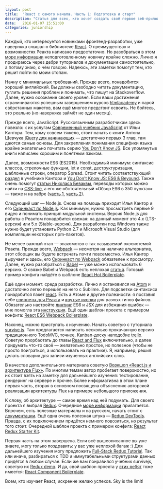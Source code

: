 ```yaml
---
layout: post
title:  "React с самого начала. Часть 1: Подготовка и старт"
description: "Статья для всех, кто хочет создать своё первое веб-приложение на React, но пока не знает, с чего начать."
date:   2016-01-07 15:51:00
categories: juniorship
---
```


Каждый, кто интересуется новинками фронтенд-разработки, уже наверняка слышал о библиотеке [React](http://facebook.github.io/react/index.html).
О преимуществах и возможностях Реакта написано предостаточно. Но разобраться в этом [море информации](https://github.com/enaqx/awesome-react)
неподготовленному новичку крайне сложно. Лично я продираюсь через дебри туториалов и документации самостоятельно,
а потому знаю, о чём говорю. Надеюсь, эти заметки помогут тем, кто решит пойти по моим стопам.

Начну с минимальных требований. Прежде всего, понадобится хороший английский. Вы должны свободно читать документацию,
гуглить решения проблем и понимать, что пишут на Stackoverflow. Далее, нужно осознание своего уровня.
Если ваши достижения ограничиваются успешным завершением курсов [htmlacademy](http://htmlacademy.ru)
и парой свёрстанных макетов, вам ещё многое предстоит освоить. Не бойтесь, это реально (но наверняка займёт не один месяц).

Прежде всего, JavaScript. Русскоязычным разработчикам здесь повезло: к их услугам
[Современный учебник JavaScript](http://learn.javascript.ru/) от Ильи Кантора.
Тем, кому совсем тяжело, стоит начать с книги Антона Шевчука [jQuery для начинающих](http://anton.shevchuk.name/jquery-book/)
— достаточно первых 3 глав, там даются самые основы.
Для закрепления понимания специфики языка крайне желательно почитать серию
[You Don't Know JS](https://github.com/getify/You-Dont-Know-JS). Все упомянутые книги написаны хорошим и понятным языком.

Далее, возможности ES6 (ES2015). Необходимый минимум: синтаксис классов, стрелочные функции, let и const, деструктуризация,
шаблонные строки, оператор Spread. Стоит читать соответствующий [раздел](http://learn.javascript.ru/es-modern) в учебнике Кантора
и [You Don't Know JS: ES6 & Beyound](https://github.com/getify/You-Dont-Know-JS/tree/master/es6%20%26%20beyond).
Также очень помогут [статьи Николаса Беваквы](https://ponyfoo.com/articles/tagged/es6), переводы которых можно найти
на [CSS-live](http://css-live.ru/tag/es6), а его же обстоятельный «Обзор ES6 в 350 пунктах» — также и на хабре
([часть 1](http://habrahabr.ru/company/plarium/blog/270353/), [часть 2](http://habrahabr.ru/company/plarium/blog/270697/)).

Следующий шаг — Node.js. Снова на помощь приходит Илья Кантор и его [Скринкаст по Node.js](https://learn.javascript.ru/nodejs-screencast).
Как минимум, нужно просмотреть первые 9 видео и понимать принцип модульной системы.
Версия Node.js для работы с Реактом понадобится свежая: на данный момент это 4.x (LTS-версия) или 5.x (Stable-версия).
Для разработки под Windows также нужно будет установить Python 2.7 и Microsoft Visual Studio (для компиляции некоторых npm-пакетов).

Не менее важный этап — знакомство с так называемой экосистемой Реакта. Прежде всего, [Webpack](http://webpack.github.io/docs/) —
несмотря на наличие альтернатив, этот сборщик вы будете встречать почти повсеместно.
Илья Кантор выручает и здесь, его [Скринкаст по Webpack](https://learn.javascript.ru/webpack-screencast) обязателен к просмотру.
Далее, нужно разобраться с [Babel](http://babeljs.io/) — уже можно использовать 6 версию.
О связке Babel и Webpack есть неплохая [статья](http://jamesknelson.com/using-es6-in-the-browser-with-babel-6-and-webpack/).
Готовый пример конфига найдёте в шаблоне [React Hot Boilerplate](https://github.com/gaearon/react-hot-boilerplate).

Ещё один момент: среда разработки. Лично я остановился на [Atom](https://atom.io/) и достаточно легко перешёл на него с Sublime.
Для подсветки синтаксиса понадобится пакет [react](https://atom.io/packages/react).
Есть а Атоме и другие полезности: я поставил себе [сниппеты для Реакта](https://atom.io/packages/react-snippets)
и [крутые иконки](https://atom.io/packages/file-icons) для разных типов файлов.
Обязательно настройте [линтинг](http://forwebdev.ru/javascript/linting/) ES6 и JSX для избежания ошибок —
мне помогла эта [инструкция](http://stackoverflow.com/questions/30294870/how-to-config-eslint-for-react-on-atom-editor).
Ещё один шаблон проекта с примером конфига: [React ES6 Webpack Boilerplate](https://github.com/vasanthk/react-es6-webpack-boilerplate).

Наконец, можно приступать к изучению. Начать советую с туториала [survive.js](http://survivejs.com/webpack_react).
Там предлагается написать несколько прокачанную версию традиционного TodoMVC, точнее, Kanban-доску наподобие [trello](http://trello.com).
Советую прорбаотать до главы [React and Flux](http://survivejs.com/webpack_react/react_and_flux/) включительно,
а далее придумать что-то своё — желательно простое, но полезное (чтобы не просто поиграться, а использовать
на практике). Я, например, решил делать словарик для записи изученных английских слов.

В качестве дополнительного материала советую [Воркшоп «React.js и архитектура Flux»](https://github.com/roman01la/react-flux-workshop).
По многим темам автор пробегает поверхностно, но их стоит взять на заметку для дальнейшего изучения:
тестирование, рендеринг на сервере и прочее. Более информативна в этом плане первая часть,
вторая в основном посвящена объяснению авторской реализации архитектуры Flux на примере небольшого приложения.

К слову, об архитектуре — самое время над ней подумать. Для своего проекта я выбрал [Redux](http://redux.js.org/).
Очередное [море информации](https://github.com/xgrommx/awesome-redux) прилагается. Впрочем, есть полезные материалы и на русском,
начать стоит с [документации](https://github.com/rajdee/redux-in-russian).
Ещё одна очень полезная штука — [Redux DevTools](https://github.com/gaearon/redux-devtools).
Правда, с их подключением придётся немного повозиться, но результат того стоит.
Очередной шаблон проекта с примером конфига: [React Redux Starter Kit](https://github.com/davezuko/react-redux-starter-kit).

Первая часть на этом завершена. Если всё вышеописанное вы уже знаете, могу только поздравить: у вас уже неплохой багаж :)
Для дальнейшего изучения могу предложить [Full-Stack Redux Tutorial](http://teropa.info/blog/2015/09/10/full-stack-redux-tutorial.html).
Так или иначе, разбираться с TDD и иммутабельными структурами данных придётся в любом случае.
Если же вам понравился учебник survivejs, советую их [Redux demo](https://github.com/survivejs/redux-demo).
И да, свой шаблон проекта у [этих ребят](https://github.com/orgs/survivejs/people)
тоже имеется: [React Component Boilerplate](https://github.com/survivejs/react-component-boilerplate).

Всем, кто изучает React, искренне желаю успехов. Sky is the limit!
